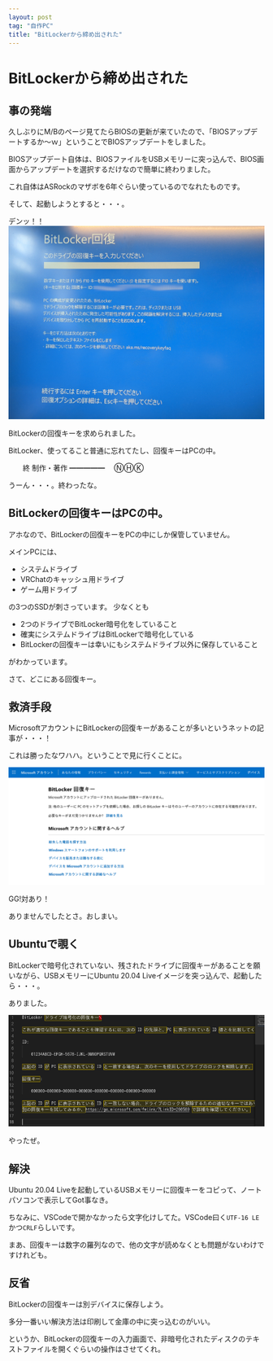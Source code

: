 ```yaml
---
layout: post
tag: "自作PC"
title: "BitLockerから締め出された"
---
```


# BitLockerから締め出された
## 事の発端
久しぶりにM/Bのページ見てたらBIOSの更新が来ていたので、「BIOSアップデートするか〜ｗ」ということでBIOSアップデートをしました。

BIOSアップデート自体は、BIOSファイルをUSBメモリーに突っ込んで、BIOS画面からアップデートを選択するだけなので簡単に終わりました。

これ自体はASRockのマザボを6年ぐらい使っているのでなれたものです。

そして、起動しようとすると・・・。

デンッ！！
![BitLocker Recovery Key Display](/assets/img/2022/06/07/PXL_20220607_041550766.jpg)

BitLockerの回復キーを求められました。

BitLocker、使ってること普通に忘れてたし、回復キーはPCの中。

　　終
制作・著作
━━━━━
　ⓃⒽⓀ

うーん・・・。終わったな。

## BitLockerの回復キーはPCの中。
アホなので、BitLockerの回復キーをPCの中にしか保管していません。

メインPCには、

- システムドライブ
- VRChatのキャッシュ用ドライブ
- ゲーム用ドライブ

の3つのSSDが刺さっています。
少なくとも

- 2つのドライブでBitLocker暗号化をしていること
- 確実にシステムドライブはBitLockerで暗号化している
- BitLockerの回復キーは幸いにもシステムドライブ以外に保存していること

がわかっています。

さて、どこにある回復キー。

## 救済手段
MicrosoftアカウントにBitLockerの回復キーがあることが多いというネットの記事が・・・！

これは勝ったなワハハ。ということで見に行くことに。

![Microsoft Account BitLocker Page](/assets/img/2022/06/07/microsoft_account.png)

GG!対あり！

ありませんでしたとさ。おしまい。

## Ubuntuで覗く
BitLockerで暗号化されていない、残されたドライブに回復キーがあることを願いながら、USBメモリーにUbuntu 20.04 Liveイメージを突っ込んで、起動したら・・・。

ありました。

![BitLocker Revocery Key](/assets/img/2022/06/07/bitlocker_recovery-key.png)

やったぜ。

## 解決
Ubuntu 20.04 Liveを起動しているUSBメモリーに回復キーをコピって、ノートパソコンで表示してGot事なき。

ちなみに、VSCodeで開かなかったら文字化けしてた。VSCode曰く`UTF-16 LE`かつ`CRLF`らしいです。

まあ、回復キーは数字の羅列なので、他の文字が読めなくとも問題がないわけですけれども。

## 反省
BitLockerの回復キーは別デバイスに保存しよう。

多分一番いい解決方法は印刷して金庫の中に突っ込むのがいい。

というか、BitLockerの回復キーの入力画面で、非暗号化されたディスクのテキストファイルを開くぐらいの操作はさせてくれ。